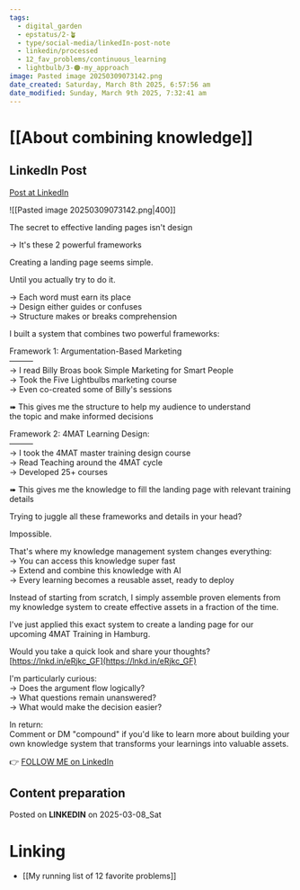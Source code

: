 ```yaml
---
tags:
  - digital_garden
  - epstatus/2-🪴
  - type/social-media/linkedIn-post-note
  - linkedin/processed
  - 12_fav_problems/continuous_learning
  - lightbulb/3-🟠-my_approach
image: Pasted image 20250309073142.png
date_created: Saturday, March 8th 2025, 6:57:56 am
date_modified: Sunday, March 9th 2025, 7:32:41 am
---
```

# [[About combining knowledge]]
## LinkedIn Post
[Post at LinkedIn](https://www.linkedin.com/posts/sebastiankamilli_the-secret-to-effective-landing-pages-isnt-activity-7304033207165865984-fx82?utm_source=share&utm_medium=member_desktop&rcm=ACoAAA1M1pkBgWCYPhT45EpfLiHzViQqRWNCIv4)

![[Pasted image 20250309073142.png|400]]

The secret to effective landing pages isn't design  
  
→ It's these 2 powerful frameworks  
  
Creating a landing page seems simple.  
  
Until you actually try to do it.  
  
→ Each word must earn its place  
→ Design either guides or confuses  
→ Structure makes or breaks comprehension  
  
I built a system that combines two powerful frameworks:  
  
Framework 1: Argumentation-Based Marketing  
———  
→ I read Billy Broas book Simple Marketing for Smart People  
→ Took the Five Lightbulbs marketing course  
→ Even co-created some of Billy's sessions  
  
➠ This gives me the structure to help my audience to understand  
the topic and make informed decisions  
  
Framework 2: 4MAT Learning Design:  
———  
→ I took the 4MAT master training design course  
→ Read Teaching around the 4MAT cycle  
→ Developed 25+ courses  
  
➠ This gives me the knowledge to fill the landing page with relevant training details  
  
Trying to juggle all these frameworks and details in your head?  
  
Impossible.  
  
That's where my knowledge management system changes everything:  
→ You can access this knowledge super fast  
→ Extend and combine this knowledge with AI  
→ Every learning becomes a reusable asset, ready to deploy  
  
Instead of starting from scratch, I simply assemble proven elements from my knowledge system to create effective assets in a fraction of the time.  
  
I've just applied this exact system to create a landing page for our upcoming 4MAT Training in Hamburg.  
  
Would you take a quick look and share your thoughts?  
[https://lnkd.in/eRjkc_GF](https://lnkd.in/eRjkc_GF)  
  
I'm particularly curious:  
→ Does the argument flow logically?  
→ What questions remain unanswered?  
→ What would make the decision easier?  
  
In return:  
Comment or DM "compound" if you'd like to learn more about building your own knowledge system that transforms your learnings into valuable assets. 

👉 [FOLLOW ME on LinkedIn](https://www.linkedin.com/comm/mynetwork/discovery-see-all?usecase=PEOPLE_FOLLOWS&followMember=sebastiankamilli)

## Content preparation

Posted on **LINKEDIN** on 2025-03-08_Sat
# Linking
+ [[My running list of 12 favorite problems]]